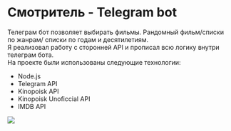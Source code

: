 # Смотритель  -  Telegram bot

Телеграм бот позволяет выбирать фильмы. Рандомный фильм/списки по жанрам/ списки по годам и десятилетиям.  
Я реализовал работу с сторонней API и прописал всю логику внутри телеграм бота.  
На проекте были использованы следующие технологии:  
- Node.js  
- Telegram API  
- Kinopoisk API  
- Kinopoisk Unoficcial API  
- IMDB API

![](https://github.com/cocaKolya/Watcher-telegramBot/blob/main/public/IMG_4507.gif)

